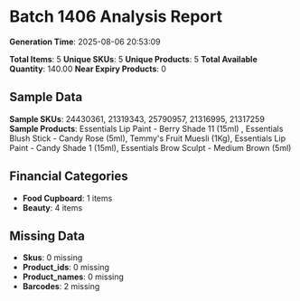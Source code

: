 # Batch 1406 Analysis Report

**Generation Time**: 2025-08-06 20:53:09

**Total Items**: 5
**Unique SKUs**: 5
**Unique Products**: 5
**Total Available Quantity**: 140.00
**Near Expiry Products**: 0

## Sample Data
**Sample SKUs**: 24430361, 21319343, 25790957, 21316995, 21317259
**Sample Products**: Essentials Lip Paint - Berry Shade 11 (15ml) , Essentials Blush Stick - Candy Rose (5ml), Temmy's Fruit Muesli (1Kg), Essentials Lip Paint - Candy Shade 1 (15ml), Essentials Brow Sculpt - Medium Brown (5ml)

## Financial Categories
- **Food Cupboard**: 1 items
- **Beauty**: 4 items

## Missing Data
- **Skus**: 0 missing
- **Product_ids**: 0 missing
- **Product_names**: 0 missing
- **Barcodes**: 2 missing
